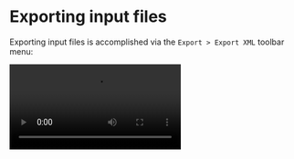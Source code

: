 # Exporting input files

Exporting input files is accomplished via the `Export > Export XML` toolbar menu:

<video controls class="video-js" data-setup='{fill: true}'>
 <source src="assets/exporting.mp4" type="video/mp4"/>
</video>